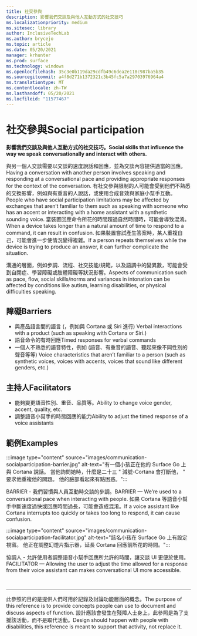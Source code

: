 ```yaml
---
title: 社交參與
description: 影響我們交談及與他人互動方式的社交技巧
ms.localizationpriority: medium
ms.sitesec: library
author: InclusiveTechLab
ms.author: brycejo
ms.topic: article
ms.date: 05/20/2021
manager: krhunter
ms.prod: surface
ms.technology: windows
ms.openlocfilehash: 35c3e0b119da29cdfb49c6dea2e118c987ba5b35
ms.sourcegitcommit: a4f8d271b1372321c3b45fc5a7a29703976964a4
ms.translationtype: MT
ms.contentlocale: zh-TW
ms.lasthandoff: 05/20/2021
ms.locfileid: "11577467"
---
```

# <a name="social-participation"></a><span data-ttu-id="cc423-103">社交參與</span><span class="sxs-lookup"><span data-stu-id="cc423-103">Social participation</span></span>

**<span data-ttu-id="cc423-104">影響我們交談及與他人互動方式的社交技巧。</span><span class="sxs-lookup"><span data-stu-id="cc423-104">Social skills that influence the way we speak conversationally and interact with others.</span></span>**

<span data-ttu-id="cc423-105">與另一個人交談需要以交談的速度說話和回應，並為交談內容提供適當的回應。</span><span class="sxs-lookup"><span data-stu-id="cc423-105">Having a conversation with another person involves speaking and responding at a conversational pace and providing appropriate responses for the context of the conversation.</span></span> <span data-ttu-id="cc423-106">有社交參與限制的人可能會受到他們不熟悉的交換影響，例如與有重音的人說話，或使用合成音效與家庭小幫手互動。</span><span class="sxs-lookup"><span data-stu-id="cc423-106">People who have social participation limitations may be affected by exchanges that aren’t familiar to them such as speaking with someone who has an accent or interacting with a home assistant with a synthetic sounding voice.</span></span> <span data-ttu-id="cc423-107">當裝置回應命令所花的時間超過自然時間時，可能會導致混淆。</span><span class="sxs-lookup"><span data-stu-id="cc423-107">When a device takes longer than a natural amount of time to respond to a command, it can result in confusion.</span></span> <span data-ttu-id="cc423-108">如果裝置嘗試產生答案時，某人重複自己，可能會進一步使情況變得複雜。</span><span class="sxs-lookup"><span data-stu-id="cc423-108">If a person repeats themselves while the device is trying to produce an answer, it can further complicate the situation.</span></span>

<span data-ttu-id="cc423-109">溝通的層面，例如步調、流程、社交技能/規範，以及語調中的變異數，可能會受到自閉症、學習障礙或肢體障礙等狀況影響。</span><span class="sxs-lookup"><span data-stu-id="cc423-109">Aspects of communication such as pace, flow, social skills/norms and variances in intonation can be affected by conditions like autism, learning disabilities, or physical difficulties speaking.</span></span>

## <a name="barriers"></a><span data-ttu-id="cc423-110">障礙</span><span class="sxs-lookup"><span data-stu-id="cc423-110">Barriers</span></span>
* <span data-ttu-id="cc423-111">與產品語言間的語言 (，例如與 Cortana 或 Siri 進行) </span><span class="sxs-lookup"><span data-stu-id="cc423-111">Verbal interactions with a product (such as speaking with Cortana or Siri.)</span></span>
* <span data-ttu-id="cc423-112">語音命令的有時回應</span><span class="sxs-lookup"><span data-stu-id="cc423-112">Timed responses for verbal commands</span></span>
* <span data-ttu-id="cc423-113">一個人不熟悉的語音特性，例如 (語音、有重音的語音、聽起來像不同性別的聲音等等) </span><span class="sxs-lookup"><span data-stu-id="cc423-113">Voice characteristics that aren’t familiar to a person (such as synthetic voices, voices with accents, voices that sound like different genders, etc.)</span></span>

## <a name="facilitators"></a><span data-ttu-id="cc423-114">主持人</span><span class="sxs-lookup"><span data-stu-id="cc423-114">Facilitators</span></span>
* <span data-ttu-id="cc423-115">能夠變更語音性別、重音、品質等。</span><span class="sxs-lookup"><span data-stu-id="cc423-115">Ability to change voice gender, accent, quality, etc.</span></span>
* <span data-ttu-id="cc423-116">調整語音小幫手的時態回應的能力</span><span class="sxs-lookup"><span data-stu-id="cc423-116">Ability to adjust the timed response of a voice assistants</span></span>

## <a name="examples"></a><span data-ttu-id="cc423-117">範例</span><span class="sxs-lookup"><span data-stu-id="cc423-117">Examples</span></span>

:::image type="content" source="images/communication-socialparticipation-barrier.jpg" alt-text="有一個小孩正在他的 Surface Go 上與 Cortana 說話。 當他詢問她時，什麼是二十三 &quot; 減號-Cortana 會打斷他， &quot; 要求他重複他的問題。 他的臉部看起來有點困惑。":::

<span data-ttu-id="cc423-121">BARRIER - 我們習慣與人員互動時交談的步調。</span><span class="sxs-lookup"><span data-stu-id="cc423-121">BARRIER — We’re used to a conversational pace when interacting with people.</span></span> <span data-ttu-id="cc423-122">如果 Cortana 等語音小幫手中斷速度過快或回應時間過長，可能會造成混淆。</span><span class="sxs-lookup"><span data-stu-id="cc423-122">If a voice assistant like Cortana interrupts too quickly or takes too long to respond, it can cause confusion.</span></span>

:::image type="content" source="images/communication-socialparticipation-facilitator.jpg" alt-text="該名小孩在 Surface Go 上有設定視窗。 他正在調整幻燈片指示器，延長 Cortana 回應前所花的時間。":::

<span data-ttu-id="cc423-125">協調人 - 允許使用者調整語音小幫手回應所允許的時間，讓交談 UI 更便於使用。</span><span class="sxs-lookup"><span data-stu-id="cc423-125">FACILITATOR — Allowing the user to adjust the time allowed for a response from their voice assistant can makes conversational UI more accessible.</span></span> 

&nbsp;

[comment]: # (頁腳語句)
___
<span data-ttu-id="cc423-127">此參照的目的是提供人們可用於記錄及討論功能層面的概念。</span><span class="sxs-lookup"><span data-stu-id="cc423-127">The purpose of this reference is to provide concepts people can use to document and discuss aspects of function.</span></span> <span data-ttu-id="cc423-128">設計應該會發生在殘障人士身上，此參照是為了支援該活動，而不是取代活動。</span><span class="sxs-lookup"><span data-stu-id="cc423-128">Design should happen with people with disabilities, this reference is meant to support that activity, not replace it.</span></span> 